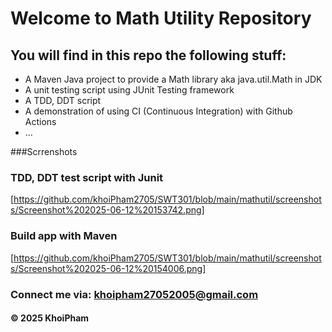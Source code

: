 # Welcome to Math Utility Repository

## You will find in this repo the following stuff:

* A Maven Java project to provide a Math library aka java.util.Math in JDK
* A unit testing script using JUnit Testing framework
* A TDD, DDT script
* A demonstration of using CI (Continuous Integration) with Github Actions
* ...

###Scrrenshots

### TDD, DDT test script with Junit
[https://github.com/khoiPham2705/SWT301/blob/main/mathutil/screenshots/Screenshot%202025-06-12%20153742.png]

### Build app with Maven
[https://github.com/khoiPham2705/SWT301/blob/main/mathutil/screenshots/Screenshot%202025-06-12%20154006.png]

### Connect me via: khoipham27052005@gmail.com

#### &#169; 2025 KhoiPham
